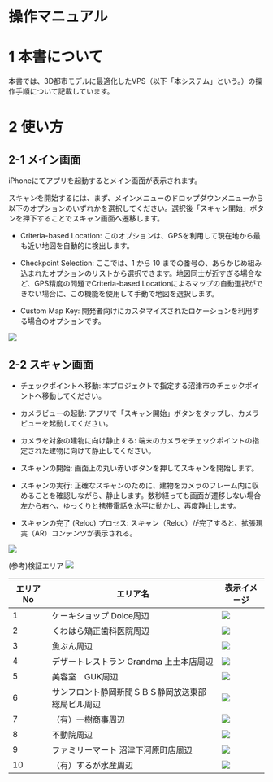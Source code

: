 # 操作マニュアル

# 1 本書について

本書では、3D都市モデルに最適化したVPS（以下「本システム」という。）の操作手順について記載しています。

# 2 使い方

## 2-1 メイン画面

iPhoneにてアプリを起動するとメイン画面が表示されます。

スキャンを開始するには、まず、メインメニューのドロップダウンメニューから以下のオプションのいずれかを選択してください。選択後「スキャン開始」ボタンを押下することでスキャン画面へ遷移します。

- Criteria-based Location: このオプションは、GPSを利用して現在地から最も近い地図を自動的に検出します。

- Checkpoint Selection: ここでは、1 から 10 までの番号の、あらかじめ組み込まれたオプションのリストから選択できます。地図同士が近すぎる場合など、GPS精度の問題でCriteria-based Locationによるマップの自動選択ができない場合に、この機能を使用して手動で地図を選択します。

- Custom Map Key: 開発者向けにカスタマイズされたロケーションを利用する場合のオプションです。

![](../resources/userMan/MapSelection.png)

## 2-2 スキャン画面

- チェックポイントへ移動: 本プロジェクトで指定する沼津市のチェックポイントへ移動してください。

- カメラビューの起動: アプリで「スキャン開始」ボタンをタップし、カメラビューを起動してください。

- カメラを対象の建物に向け静止する: 端末のカメラをチェックポイントの指定された建物に向けて静止してください。

- スキャンの開始: 画面上の丸い赤いボタンを押してスキャンを開始します。

- スキャンの実行: 正確なスキャンのために、建物をカメラのフレーム内に収めることを確認しながら、静止します。数秒経っても画面が遷移しない場合左から右へ、ゆっくりと携帯電話を水平に動かし、再度静止します。

- スキャンの完了 (Reloc) プロセス: スキャン（Reloc）が完了すると、拡張現実（AR）コンテンツが表示される。

![](../resources/userMan/ScanningFlow.png)

(参考)検証エリア
![](../resources/userMan/area.png)

| エリア No | エリア名 | 表示イメージ |
|-|-|-|
| 1 | ケーキショップ Dolce周辺         | ![](../resources/userMan/area1.png) |
| 2 | くわはら矯正歯科医院周辺     |  ![](../resources/userMan/area2.png) |
| 3 | 魚ぶん周辺     |  ![](../resources/userMan/area3.png) |
| 4 | デザートレストラン Grandma 上土本店周辺     |  ![](../resources/userMan/area4.png) |
| 5 | 美容室　GUK周辺     |  ![](../resources/userMan/area5.png) |
| 6 | サンフロント静岡新聞ＳＢＳ静岡放送東部総局ビル周辺     |  ![](../resources/userMan/area6.png) |
| 7 | （有）一樹商事周辺     |  ![](../resources/userMan/area7.png) |
| 8 | 不動院周辺     |  ![](../resources/userMan/area8.png) |
| 9 | ファミリーマート 沼津下河原町店周辺     |  ![](../resources/userMan/area9.png) |
| 10 | （有）するが水産周辺     |  ![](../resources/userMan/area10.png) |



